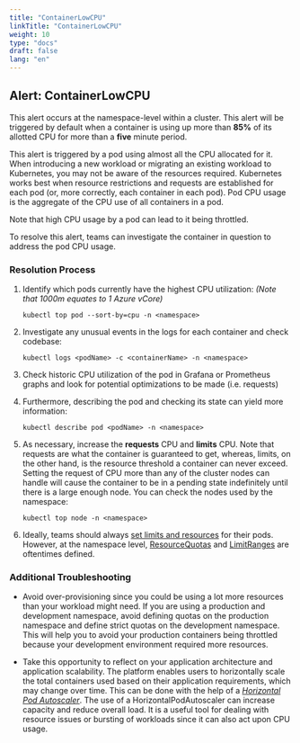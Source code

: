 ```yaml
---
title: "ContainerLowCPU"
linkTitle: "ContainerLowCPU"
weight: 10
type: "docs"
draft: false
lang: "en"
---
```


## Alert: ContainerLowCPU

This alert occurs at the namespace-level within a cluster. This alert will be triggered by default when a container is using up more than **85%** of its allotted CPU for more than a **five** minute period.

This alert is triggered by a pod using almost all the CPU allocated for it. When introducing a new workload or migrating an existing workload to Kubernetes, you may not be aware of the resources required. Kubernetes works best when resource restrictions and requests are established for each pod (or, more correctly, each container in each pod). Pod CPU usage is the aggregate of the CPU use of all containers in a pod.

Note that high CPU usage by a pod can lead to it being throttled.

To resolve this alert, teams can investigate the container in question to address the pod CPU usage.

### Resolution Process

1. Identify which pods currently have the highest CPU utilization: _(Note that 1000m equates to 1 Azure vCore)_

    ```kubectl top pod --sort-by=cpu -n <namespace>```

2. Investigate any unusual events in the logs for each container and check codebase:

    ```kubectl logs <podName> -c <containerName> -n <namespace>```

3. Check historic CPU utilization of the pod in Grafana or Prometheus graphs and look for potential optimizations to be made (i.e. requests)

4. Furthermore, describing the pod and checking its state can yield more information:

    ```kubectl describe pod <podName> -n <namespace>```

5. As necessary, increase the **requests** CPU and **limits** CPU. Note that requests are what the container is guaranteed to get, whereas, limits, on the other hand, is the resource threshold a container can never exceed. Setting the request of CPU more than any of the cluster nodes can handle will cause the container to be in a pending state indefinitely until there is a large enough node. You can check the nodes used by the namespace:

    ```kubectl top node -n <namespace>```

6. Ideally, teams should always [set limits and resources](https://kubernetes.io/docs/concepts/configuration/manage-resources-containers/) for their pods. However, at the namespace level, [ResourceQuotas](https://kubernetes.io/docs/concepts/policy/resource-quotas/) and [LimitRanges](https://kubernetes.io/docs/concepts/policy/limit-range/) are oftentimes defined.

### Additional Troubleshooting

* Avoid over-provisioning since you could be using a lot more resources than your workload might need. If you are using a production and development namespace, avoid defining quotas on the production namespace and define strict quotas on the development namespace. This will help you to avoid your production containers being throttled because your development environment required more resources.

* Take this opportunity to reflect on your application architecture and application scalability. The platform enables users to horizontally scale the total containers used based on their application requirements, which may change over time. This can be done with the help of a [_Horizontal Pod Autoscaler_](https://kubernetes.io/docs/tasks/run-application/horizontal-pod-autoscale/). The use of a HorizontalPodAutoscaler can increase capacity and reduce overall load. It is a useful tool for dealing with resource issues or bursting of workloads since it can also act upon CPU usage.

